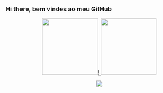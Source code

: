 ### Hi there, bem vindes ao meu GitHub
<div align="center">
  <a href="https://github.com/KaylaineFragoso">
    
  <img height="150em" src="https://github-readme-stats.vercel.app/api?username=KaylaineFragoso&show_icons=true&theme=radical&include_all_commits=true&count_private=true"/>!
  <img height="150em" src="https://github-readme-stats.vercel.app/api/top-langs/?username=KaylaineFragoso&layout=compact&langs_count=7&theme=radical"/>
</div>

 <div style="display: inline_block" align="center">
   
   
  <a href="https://github.com/KaylaineFragoso">
    
    
<a href="https://www.linkedin.com/in/kaylainefragoso/" target="_blank"><img src="https://img.shields.io/badge/-LinkedIn-%230077B5?style=for-the-badge&logo=linkedin&logoColor=white" target="_blank"></a> 
  
    
  <div style="display: inline_block">
    
   
 
 
